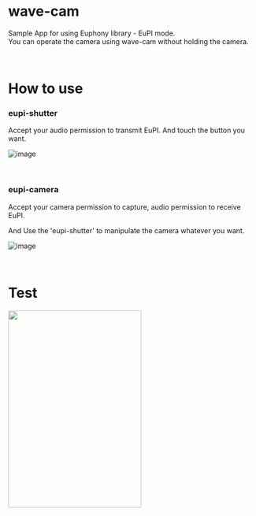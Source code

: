 # wave-cam

Sample App for using Euphony library - EuPI mode. <br/>
You can operate the camera using wave-cam without holding the camera.

<br/>

# How to use

### eupi-shutter

Accept your audio permission to transmit EuPI.
And touch the button you want.

![image](https://user-images.githubusercontent.com/81459048/191273312-b13b70dc-02fd-4edd-a2e4-e4b53fba35d8.png)

<br/>

### eupi-camera

Accept your camera permission to capture, audio permission to receive EuPI.

And Use the 'eupi-shutter' to manipulate the camera whatever you want.

![image](https://user-images.githubusercontent.com/81459048/191273452-3194dc3a-892d-496c-98d1-122f54d51b6e.png)

<br/>

# Test

<img width="270" height="400" src="https://user-images.githubusercontent.com/81459048/191280654-f577251b-ecd5-420e-977d-ad94bbe38877.gif"/>

